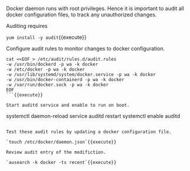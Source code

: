 
Docker daemon runs with root privileges. Hence it is important to audit all docker configuration files, to track any unauthorized changes.

Auditing requires 

`yum install -y audit`{{execute}}

Configure audit rules to monitor changes to docker configuration.

```
cat <<EOF > /etc/audit/rules.d/audit.rules
-w /usr/bin/dockerd -p wa -k docker
-w /etc/docker -p wa -k docker
-w /usr/lib/systemd/system/docker.service -p wa -k docker
-w /usr/bin/docker-containerd -p wa -k docker
-w /var/run/docker.sock -p wa -k docker
EOF
```{{execute}}

Start auditd service and enable to run on boot.

```
systemctl daemon-reload
service auditd restart
systemctl enable auditd
```{{execute}}

Test these audit rules by updating a docker configuration file.

`touch /etc/docker/daemon.json`{{execute}}

Review audit entry of the modifiction.

`ausearch -k docker -ts recent`{{execute}}